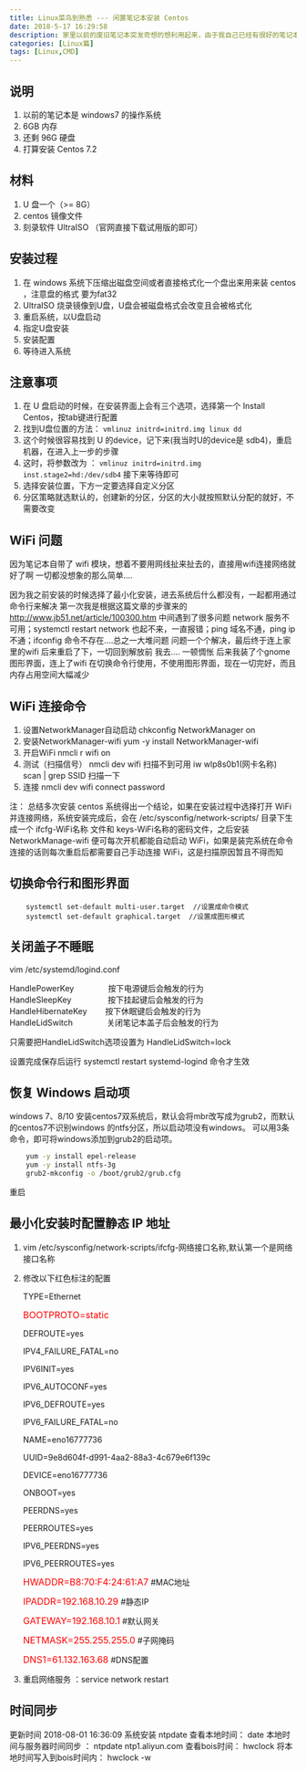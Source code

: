 ```yaml
---
title: Linux菜鸟到熟悉 --- 闲置笔记本安装 Centos
date: 2018-5-17 16:29:58
description: 家里以前的废旧笔记本突发奇想的想利用起来，由于我自己已经有很好的笔记本配置了，以前的闲置的笔记本打算装个 Centos 做开发使用
categories: [Linux篇]
tags: [Linux,CMD]
---
```


<!-- more -->
## 说明
1. 以前的笔记本是 windows7 的操作系统
2. 6GB 内存
3. 还剩 96G 硬盘
4. 打算安装 Centos 7.2

## 材料
1. U 盘一个（>= 8G）
2. centos 镜像文件
3. 刻录软件 UltraISO （官网直接下载试用版的即可）

## 安装过程
1. 在 windows 系统下压缩出磁盘空间或者直接格式化一个盘出来用来装 centos ，注意盘的格式 要为fat32
2. UltraISO 烧录镜像到U盘，U盘会被磁盘格式会改变且会被格式化
3. 重启系统，以U盘启动
4. 指定U盘安装
5. 安装配置
6. 等待进入系统

## 注意事项
1. 在 U 盘启动的时候，在安装界面上会有三个选项，选择第一个 Install Centos，按tab键进行配置
2. 找到U盘位置的方法： `vmlinuz initrd=initrd.img linux dd`
3. 这个时候很容易找到 U 的device，记下来(我当时U的device是 sdb4)，重启机器，在进入上一步的步骤
4. 这时，将参数改为 ： `vmlinuz initrd=initrd.img inst.stage2=hd:/dev/sdb4` 接下来等待即可
5. 选择安装位置，下方一定要选择自定义分区
6. 分区策略就选默认的，创建新的分区，分区的大小就按照默认分配的就好，不需要改变

## WiFi 问题
因为笔记本自带了 wifi 模块，想着不要用网线扯来扯去的，直接用wifi连接网络就好了啊
一切都没想象的那么简单....

因为我之前安装的时候选择了最小化安装，进去系统后什么都没有，一起都用通过命令行来解决
第一次我是根据这篇文章的步骤来的 http://www.jb51.net/article/100300.htm
中间遇到了很多问题 network 服务不可用；systemctl restart network 也起不来，一直报错；ping 域名不通，ping ip 不通；ifconfig 命令不存在....总之一大堆问题
问题一个个解决，最后终于连上家里的wifi
后来重启了下，一切回到解放前
我去....
一顿惆怅
后来我装了个gnome图形界面，连上了wifi
在切换命令行使用，不使用图形界面，现在一切完好，而且内存占用空间大幅减少

## WiFi 连接命令
1. 设置NetworkManager自动启动
    chkconfig NetworkManager on
2. 安装NetworkManager-wifi
    yum -y install NetworkManager-wifi
3. 开启WiFi
    nmcli r wifi on
4. 测试（扫描信号）
    nmcli dev wifi
    扫描不到可用 iw wlp8s0b1(网卡名称) scan | grep SSID 扫描一下
5. 连接
    nmcli dev wifi connect password

注： 总结多次安装 centos 系统得出一个结论，如果在安装过程中选择打开 WiFi 并连接网络，系统安装完成后，会在 /etc/sysconfig/network-scripts/ 目录下生成一个 ifcfg-WiFi名称 文件和 keys-WiFi名称的密码文件，之后安装 NetworkManage-wifi 便可每次开机都能自动启动 WiFi，如果是装完系统在命令连接的话则每次重启后都需要自己手动连接 WiFi，这是扫描原因暂且不得而知

## 切换命令行和图形界面

``` shell
    systemctl set-default multi-user.target  //设置成命令模式
    systemctl set-default graphical.target  //设置成图形模式
```

## 关闭盖子不睡眠
vim /etc/systemd/logind.conf  

HandlePowerKey　　　　  按下电源键后会触发的行为  
HandleSleepKey　　 　　 按下挂起键后会触发的行为  
HandleHibernateKey  　　按下休眠键后会触发的行为  
HandleLidSwitch　　 　　关闭笔记本盖子后会触发的行为

只需要把HandleLidSwitch选项设置为 HandleLidSwitch=lock 

设置完成保存后运行 systemctl restart systemd-logind 命令才生效

## 恢复 Windows 启动项

windows 7、8/10 安装centos7双系统后，默认会将mbr改写成为grub2，而默认的centos7不识别windows 的ntfs分区，所以启动项没有windows。 
可以用3条命令，即可将windows添加到grub2的启动项。

``` bash
    yum -y install epel-release
    yum -y install ntfs-3g
    grub2-mkconfig -o /boot/grub2/grub.cfg
```

重启

## 最小化安装时配置静态 IP 地址
1. vim /etc/sysconfig/network-scripts/ifcfg-网络接口名称,默认第一个是网络接口名称

2. 修改以下红色标注的配置

    TYPE=Ethernet
    
    <font color=red size=3>BOOTPROTO=static</font>
    
    DEFROUTE=yes
    
    IPV4_FAILURE_FATAL=no
    
    IPV6INIT=yes
    
    IPV6_AUTOCONF=yes
    
    IPV6_DEFROUTE=yes
    
    IPV6_FAILURE_FATAL=no
    
    NAME=eno16777736
    
    UUID=9e8d604f-d991-4aa2-88a3-4c679e6f139c
    
    DEVICE=eno16777736
    
    ONBOOT=yes
    
    PEERDNS=yes
    
    PEERROUTES=yes
    
    IPV6_PEERDNS=yes
    
    IPV6_PEERROUTES=yes
    
    <font color=red size=3>HWADDR=B8:70:F4:24:61:A7</font>  #MAC地址
    
    <font color=red size=3>IPADDR=192.168.10.29</font>     #静态IP
    
    <font color=red size=3>GATEWAY=192.168.10.1</font>     #默认网关
    
    <font color=red size=3>NETMASK=255.255.255.0</font>    #子网掩码
    
    <font color=red size=3>DNS1=61.132.163.68</font>       #DNS配置

3. 重启网络服务 ：service network restart

## 时间同步
更新时间 2018-08-01 16:36:09
系统安装 ntpdate
查看本地时间： date
本地时间与服务器时间同步 ： ntpdate ntp1.aliyun.com
查看bois时间： hwclock
将本地时间写入到bois时间内： hwclock -w